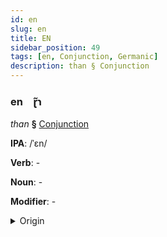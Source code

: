 ```yaml
---
id: en
slug: en
title: EN
sidebar_position: 49
tags: [en, Conjunction, Germanic]
description: than § Conjunction
---
```


### en&emsp;<span kind="abugida">ɽ̃ɿ</span>

*than* **§** [Conjunction](../../tags/Conjunction)

**IPA**: /ˈɛn/

**Verb**: -

**Noun**: -

**Modifier**: -

<details>
    <summary>Origin</summary>
    Swedish än /ɛnː/<br/>
    <em>Germanic Language Family</em>
</details>